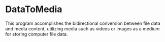 # DataToMedia
This program accomplishes the bidirectional conversion between file data and media content, utilizing media such as videos or images as a medium for storing computer file data.

